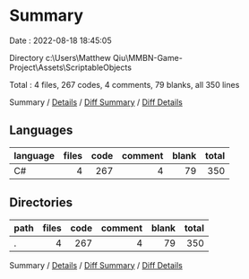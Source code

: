 # Summary

Date : 2022-08-18 18:45:05

Directory c:\\Users\\Matthew Qiu\\MMBN-Game-Project\\Assets\\ScriptableObjects

Total : 4 files,  267 codes, 4 comments, 79 blanks, all 350 lines

Summary / [Details](details.md) / [Diff Summary](diff.md) / [Diff Details](diff-details.md)

## Languages
| language | files | code | comment | blank | total |
| :--- | ---: | ---: | ---: | ---: | ---: |
| C# | 4 | 267 | 4 | 79 | 350 |

## Directories
| path | files | code | comment | blank | total |
| :--- | ---: | ---: | ---: | ---: | ---: |
| . | 4 | 267 | 4 | 79 | 350 |

Summary / [Details](details.md) / [Diff Summary](diff.md) / [Diff Details](diff-details.md)